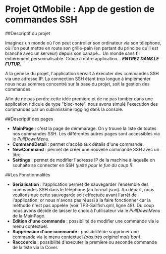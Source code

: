 Projet QtMobile : App de gestion de commandes SSH
=================================================

##Descriptif du projet

Imaginez un monde où l'on peut controller son ordinateur via son téléphone, où l'on peut mettre en route son grille-pain (en partant du principe qu'il est branché avec un serveur) depuis son canapé... Un monde sans fil entièrement personnalisable. Grâce à notre application... ***ENTREZ DANS LE FUTUR***.

A la genèse du projet, l'application servait à éxécuter des commandes SSH via une adresse IP. La connection SSH étant trop longue à implémenter nous nous sommes concentré sur la base du projet, soit la gestion des commandes.

Afin de ne pas perdre cette idée première et de ne pas tomber dans une application ridicule de type "bloc-note", nous avons simulé l'execution des commandes par un sublimissime logging dans la console.

##Descriptif des pages

* **MainPage** : c'est la page de démmarage. On y trouve la liste de toutes nos commandes SSH. Les différentes autres pages sont accessibles via le *PullDownMenu*.
* **CommandDetail** : permet d'accès aux détails d'une commande.
* **NewCommand** : permet de créer une nouvelle commande SSH avec un titre.
* **Settings** : permet de modifier l'adresse IP de la machine à laquelle on souhaite se connecter en SSH *(juste pour le fun du coup !)*.

##Les Fonctionnalités

* **Serialisation** : l'application permet de sauvegarder l'ensemble des commandes SSH dans le téléphone (au format json). Au départ, nous voulions que cette sauvegarde soit effectuée avant l'arrêt de l'application; or nous n'avons pas réussi à la faire fonctionner car la méthode n'est pas appelée (voir TP3-Sailfish.qml, ligne 48). Du coup nous avons décidé de laisser le choix à l'utilisateur via le *PullDownMenu* de la MainPage.
* **Edition d'une commande** : possibilité de modifier une commande via le menu contextuel.
* **Suppression d'une commande** : possibilité de supprimer une commande via le menu contextuel *(pas très original mais bon)*.
* **Raccourcis** : possibilité d'executer la première ou seconde commande de la liste via la Cover.